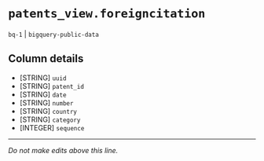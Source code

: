 # `patents_view.foreigncitation`
`bq-1` | `bigquery-public-data`

## Column details
* [STRING]    `uuid`
* [STRING]    `patent_id`
* [STRING]    `date`
* [STRING]    `number`
* [STRING]    `country`
* [STRING]    `category`
* [INTEGER]   `sequence`

-------------------------------------------------------------------------------
*Do not make edits above this line.*
